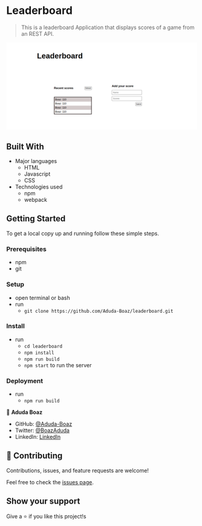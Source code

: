 # Leaderboard

> This is a leaderboard Application that displays scores of a game from an REST API.

![screenshot](./leaderboard.png)

## Built With

- Major languages
  - HTML
  - Javascript
  - CSS
- Technologies used
  - npm
  - webpack

<!-- ## Live Demo (if available) -->

<!-- [Live Demo Link](https:/) -->

## Getting Started

To get a local copy up and running follow these simple steps.

### Prerequisites

- npm
- git

### Setup

- open terminal or bash
- run
  - `git clone https://github.com/Aduda-Boaz/leaderboard.git`

### Install

- run
  - `cd leaderboard`
  - `npm install`
  - `npm run build`
  - `npm start` to run the server

### Deployment

- run
  - `npm run build`

👤 **Aduda Boaz**

- GitHub: [@Aduda-Boaz](https://github.com/Aduda-Boaz)
- Twitter: [@BoazAduda](https://twitter.com/BoazAduda)
- LinkedIn: [LinkedIn](https://linkedin.com/in/boaz-aduda)

## 🤝 Contributing

Contributions, issues, and feature requests are welcome!

Feel free to check the [issues page](https://github.com/Aduda-Boaz/leaderboard/issues).

## Show your support

Give a ⭐️ if you like this project!s
